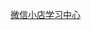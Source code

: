 
[微信小店学习中心](https://channels.weixin.qq.com/shop/learning-center/?pf=shoplogin#/pages/p-poac/p-pgaj/tab_pages/p-usat/)